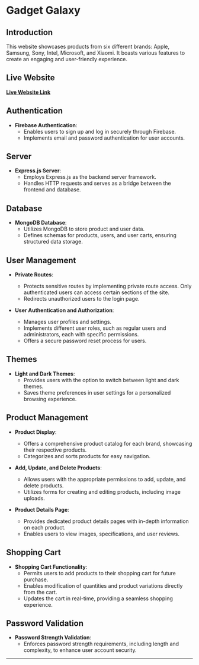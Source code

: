 # Gadget Galaxy

## Introduction
This website showcases products from six different brands: Apple, Samsung, Sony, Intel, Microsoft, and Xiaomi. It boasts various features to create an engaging and user-friendly experience.

## Live Website
[**Live Website Link**](https://gadget-galaxy-a19ea.web.app/)

## Authentication
- **Firebase Authentication**:
  - Enables users to sign up and log in securely through Firebase.
  - Implements email and password authentication for user accounts.

## Server
- **Express.js Server**:
  - Employs Express.js as the backend server framework.
  - Handles HTTP requests and serves as a bridge between the frontend and database.

## Database
- **MongoDB Database**:
  - Utilizes MongoDB to store product and user data.
  - Defines schemas for products, users, and user carts, ensuring structured data storage.

## User Management
- **Private Routes**:
  - Protects sensitive routes by implementing private route access. Only authenticated users can access certain sections of the site.
  - Redirects unauthorized users to the login page.

- **User Authentication and Authorization**:
  - Manages user profiles and settings.
  - Implements different user roles, such as regular users and administrators, each with specific permissions.
  - Offers a secure password reset process for users.

## Themes
- **Light and Dark Themes**:
  - Provides users with the option to switch between light and dark themes.
  - Saves theme preferences in user settings for a personalized browsing experience.

## Product Management
- **Product Display**:
  - Offers a comprehensive product catalog for each brand, showcasing their respective products.
  - Categorizes and sorts products for easy navigation.

- **Add, Update, and Delete Products**:
  - Allows users with the appropriate permissions to add, update, and delete products.
  - Utilizes forms for creating and editing products, including image uploads.

- **Product Details Page**:
  - Provides dedicated product details pages with in-depth information on each product.
  - Enables users to view images, specifications, and user reviews.

## Shopping Cart
- **Shopping Cart Functionality**:
  - Permits users to add products to their shopping cart for future purchase.
  - Enables modification of quantities and product variations directly from the cart.
  - Updates the cart in real-time, providing a seamless shopping experience.

## Password Validation
- **Password Strength Validation**:
  - Enforces password strength requirements, including length and complexity, to enhance user account security.

---

